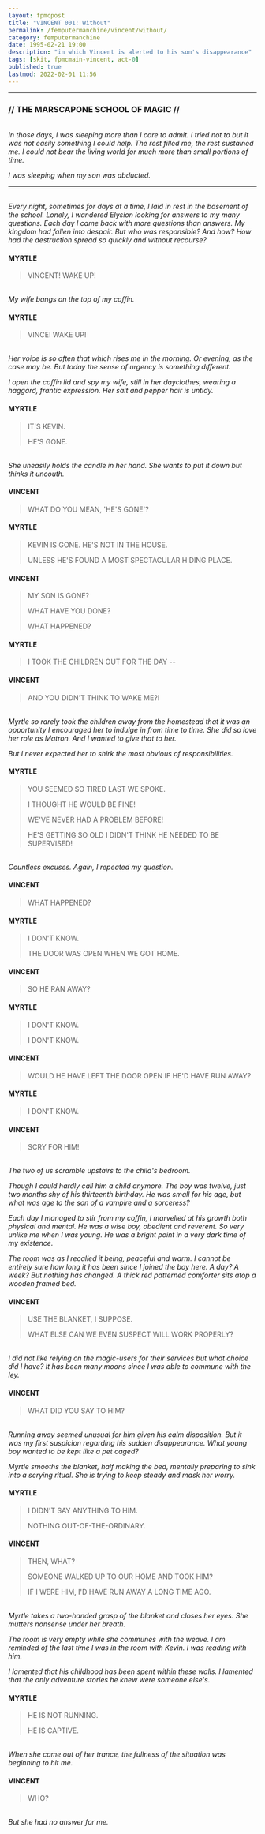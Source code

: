 ```yaml
---
layout: fpmcpost
title: "VINCENT 001: Without"
permalink: /femputermanchine/vincent/without/
category: femputermanchine
date: 1995-02-21 19:00
description: "in which Vincent is alerted to his son's disappearance"
tags: [skit, fpmcmain-vincent, act-0]
published: true
lastmod: 2022-02-01 11:56
---
```

[//]: # (  2/01/22  -added)

*****
### // THE MARSCAPONE SCHOOL OF MAGIC //

<br><i>In those days, I was sleeping more than I care to admit. I tried not to but it was not easily something I could help. The rest filled me, the rest sustained me. I could not bear the living world for much more than small portions of time.</i>

<i>I was sleeping when my son was abducted.</i>

*****
<br><i>Every night, sometimes for days at a time, I laid in rest in the basement of the school. Lonely, I wandered Elysion looking for answers to my many questions. Each day I came back with more questions than answers. My kingdom had fallen into despair. But who was responsible? And how? How had the destruction spread so quickly and without recourse?</i>

#### MYRTLE

> VINCENT! WAKE UP!

<BR><I>My wife bangs on the top of my coffin.</i>

#### MYRTLE 

> VINCE! WAKE UP!

<BR><I>Her voice is so often that which rises me in the morning. Or evening, as the case may be. But today the sense of urgency is something different.</i>

<i>I open the coffin lid and spy my wife, still in her dayclothes, wearing a haggard, frantic expression. Her salt and pepper hair is untidy.</i>

#### MYRTLE

> IT'S KEVIN.
> 
> HE'S GONE.

<br><i>She uneasily holds the candle in her hand. She wants to put it down but thinks it uncouth.</i>

#### VINCENT

> WHAT DO YOU MEAN, 'HE'S GONE'?

#### MYRTLE

> KEVIN IS GONE. HE'S NOT IN THE HOUSE.
> 
> UNLESS HE'S FOUND A MOST SPECTACULAR HIDING PLACE.

#### VINCENT

> MY SON IS GONE?
> 
> WHAT HAVE YOU DONE?
> 
> WHAT HAPPENED?

#### MYRTLE

> I TOOK THE CHILDREN OUT FOR THE DAY --

#### VINCENT

> AND YOU DIDN'T THINK TO WAKE ME?!

<BR><I>Myrtle so rarely took the children away from the homestead that it was an opportunity I encouraged her to indulge in from time to time. She did so love her role as Matron. And I wanted to give that to her.</i>

<i>But I never expected her to shirk the most obvious of responsibilities.</i>

#### MYRTLE

> YOU SEEMED SO TIRED LAST WE SPOKE.
> 
> I THOUGHT HE WOULD BE FINE!
> 
> WE'VE NEVER HAD A PROBLEM BEFORE!
> 
> HE'S GETTING SO OLD I DIDN'T THINK HE NEEDED TO BE SUPERVISED!

<BR><I>Countless excuses. Again, I repeated my question.</i>

#### VINCENT

> WHAT HAPPENED?

#### MYRTLE

> I DON'T KNOW.
> 
> THE DOOR WAS OPEN WHEN WE GOT HOME.

#### VINCENT

> SO HE RAN AWAY?

#### MYRTLE

> I DON'T KNOW.
> 
> I DON'T KNOW.

#### VINCENT

> WOULD HE HAVE LEFT THE DOOR OPEN IF HE'D HAVE RUN AWAY?

#### MYRTLE

> I DON'T KNOW.

#### VINCENT 

> SCRY FOR HIM!

<BR><I>The two of us scramble upstairs to the child's bedroom. </i>

<i>Though I could hardly call him a child anymore. The boy was twelve, just two months shy of his thirteenth birthday. He was small for his age, but what was age to the son of a vampire and a sorceress?</i>

<i>Each day I managed to stir from my coffin, I marvelled at his growth both physical and mental. He was a wise boy, obedient and reverent. So very unlike me when I was young. He was a bright point in a very dark time of my existence.</i>

<i>The room was as I recalled it being, peaceful and warm. I cannot be entirely sure how long it has been since I joined the boy here. A day? A week? But nothing has changed. A thick red patterned comforter sits atop a wooden framed bed.</i>

#### VINCENT

> USE THE BLANKET, I SUPPOSE.
> 
> WHAT ELSE CAN WE EVEN SUSPECT WILL WORK PROPERLY?

<BR><I>I did not like relying on the magic-users for their services but what choice did I have? It has been many moons since I was able to commune with the ley.</i>

#### VINCENT

> WHAT DID YOU SAY TO HIM?

<BR><I>Running away seemed unusual for him given his calm disposition. But it was my first suspicion regarding his sudden disappearance. What young boy wanted to be kept like a pet caged?</i>

<i>Myrtle smooths the blanket, half making the bed, mentally preparing to sink into a scrying ritual. She is trying to keep steady and mask her worry.</i>

#### MYRTLE

> I DIDN'T SAY ANYTHING TO HIM.
> 
> NOTHING OUT-OF-THE-ORDINARY.

#### VINCENT

> THEN, WHAT?
> 
> SOMEONE WALKED UP TO OUR HOME AND TOOK HIM?
> 
> IF I WERE HIM, I'D HAVE RUN AWAY A LONG TIME AGO.

<BR><I>Myrtle takes a two-handed grasp of the blanket and closes her eyes. She mutters nonsense under her breath.</i>

<i>The room is very empty while she communes with the weave. I am reminded of the last time I was in the room with Kevin. I was reading with him.</i>

<i>I lamented that his childhood has been spent within these walls. I lamented that the only adventure stories he knew were someone else's.</i>

#### MYRTLE

> HE IS NOT RUNNING. 
> 
> HE IS CAPTIVE.

<BR><I>When she came out of her trance, the fullness of the situation was beginning to hit me.</i>

#### VINCENT

> WHO?

<BR><I>But she had no answer for me.</i>
